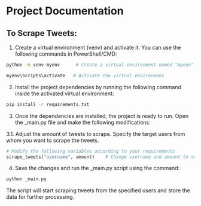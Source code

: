 # Project Documentation
## To Scrape Tweets:
1. Create a virtual environment (venv) and activate it. You can use the following commands in PowerShell/CMD:

```bash
python -m venv myenv      # Create a virtual environment named "myenv"

myenv\Scripts\activate   # Activate the virtual environment
```
 2. Install the project dependencies by running the following command inside the activated virtual environment:

```bash
pip install -r requirements.txt
```
3. Once the dependencies are installed, the project is ready to run. Open the _main.py file and make the following modifications:

3.1.  Adjust the amount of tweets to scrape.
Specify the target users from whom you want to scrape the tweets.

```python
# Modify the following variables according to your requirements
scrape_tweets("username", amount)    # Change username and amount to scrap
```
4. Save the changes and run the _main.py script using the command:

```bash
python _main.py
```
The script will start scraping tweets from the specified users and store the data for further processing.